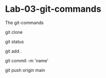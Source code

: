 # Lab-03-git-commands


The git-commands

git clone

git status

git add .

git commit -m 'name'

git push origin main

 
